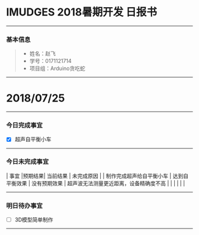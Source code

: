 # IMUDGES 2018暑期开发 日报书
--------


### 基本信息
> * 姓名：赵飞
> * 学号：0171121714
> * 项目组：Arduino贪吃蛇

--------


# 2018/07/25

--------

### 今日完成事宜
- [x] 超声自平衡小车



------
### 今日未完成事宜

| 事宜     |预期结果| 当前结果  | 未完成原因   | 
| 制作完成超声给自平衡小车   | 达到自平衡效果  | 没有预期效果  | 超声波无法测量更近距离，设备精确度不高  |
|         |       |          |            |

-------
### 明日待办事宜
- [ ] 3D模型简单制作
 
--------
